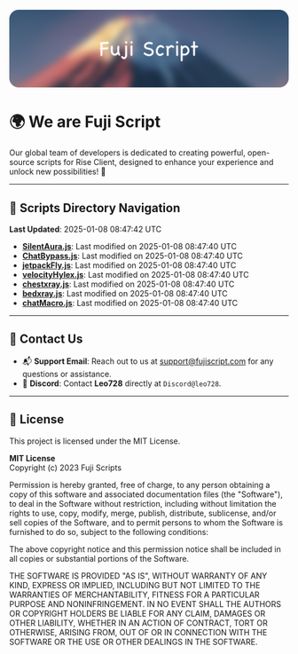 ![Banner](.github/b.webp)

# 🌍 **We are Fuji Script**

Our global team of developers is dedicated to creating powerful, open-source scripts for Rise Client, designed to enhance your experience and unlock new possibilities! 🌟

---
<!-- SCRIPTS_NAVIGATION_START -->
## 📂 **Scripts Directory Navigation**

**Last Updated**: 2025-01-08 08:47:42 UTC

- **[SilentAura.js](scripts/SilentAura.js)**: Last modified on 2025-01-08 08:47:40 UTC
- **[ChatBypass.js](scripts/ChatBypass.js)**: Last modified on 2025-01-08 08:47:40 UTC
- **[jetpackFly.js](scripts/jetpackFly.js)**: Last modified on 2025-01-08 08:47:40 UTC
- **[velocityHylex.js](scripts/velocityHylex.js)**: Last modified on 2025-01-08 08:47:40 UTC
- **[chestxray.js](scripts/chestxray.js)**: Last modified on 2025-01-08 08:47:40 UTC
- **[bedxray.js](scripts/bedxray.js)**: Last modified on 2025-01-08 08:47:40 UTC
- **[chatMacro.js](scripts/chatMacro.js)**: Last modified on 2025-01-08 08:47:40 UTC

<!-- SCRIPTS_NAVIGATION_END -->

---

## 💬 **Contact Us**  
- 📬 **Support Email**: Reach out to us at [support@fujiscript.com](mailto:support@fujiscript.com) for any questions or assistance.  
- 💬 **Discord**: Contact **Leo728** directly at `Discord@leo728`.

---

## 📜 **License**

This project is licensed under the MIT License.  

**MIT License**  
Copyright (c) 2023 Fuji Scripts  

Permission is hereby granted, free of charge, to any person obtaining a copy of this software and associated documentation files (the "Software"), to deal in the Software without restriction, including without limitation the rights to use, copy, modify, merge, publish, distribute, sublicense, and/or sell copies of the Software, and to permit persons to whom the Software is furnished to do so, subject to the following conditions:  

The above copyright notice and this permission notice shall be included in all copies or substantial portions of the Software.  

THE SOFTWARE IS PROVIDED "AS IS", WITHOUT WARRANTY OF ANY KIND, EXPRESS OR IMPLIED, INCLUDING BUT NOT LIMITED TO THE WARRANTIES OF MERCHANTABILITY, FITNESS FOR A PARTICULAR PURPOSE AND NONINFRINGEMENT. IN NO EVENT SHALL THE AUTHORS OR COPYRIGHT HOLDERS BE LIABLE FOR ANY CLAIM, DAMAGES OR OTHER LIABILITY, WHETHER IN AN ACTION OF CONTRACT, TORT OR OTHERWISE, ARISING FROM, OUT OF OR IN CONNECTION WITH THE SOFTWARE OR THE USE OR OTHER DEALINGS IN THE SOFTWARE.  
